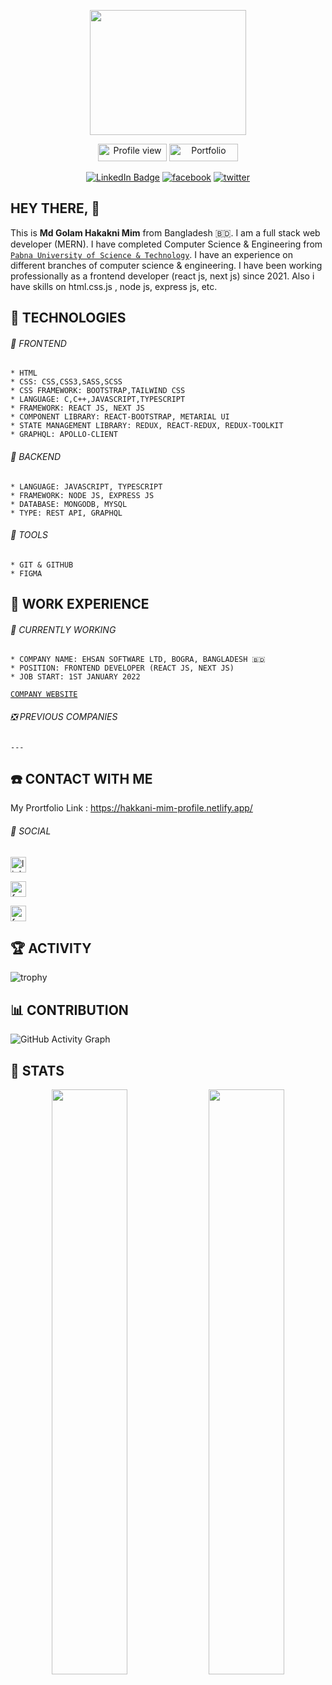 <p align="center"><img src="https://img.lovepik.com/free-png/20210926/lovepik-programmer-knocking-code-work-icon-free-vector-png-image_401373103_wh1200.png" width="250" height="200"/></p>


<p align="center">
  <img src="https://gpvc.arturio.dev/Mim-Hakkani" alt="Profile view" height="28" width="110">
  <a id="linkedn-link" target="_blank" href="#"><img src="https://img.shields.io/badge/Portfolio-%F0%9F%94%97%20-%234D1A7F" alt="Portfolio" height="28" width="110"></a>
</p>

<p align="center">
    <a id="linkedn-link" href="https://www.linkedin.com/in/hakkani-mim-61720a227/" target="_blank"><img src="https://img.shields.io/badge/LinkedIn-blue?style=for-the-badge&logo=linkedin&logoColor=white" alt="LinkedIn Badge"></a>
  <a id="facebook-link" href="https://www.facebook.com/Hakkani32" target="_blank"><img src='https://img.shields.io/badge/Facebook-1877F2?style=for-the-badge&logo=facebook&logoColor=white' alt='facebook'></a>
  <a id="twitter-link" href="https://twitter.com/HakkaniMim" target="_blank"><img src='https://img.shields.io/badge/Twitter-1DA1F2?style=for-the-badge&logo=twitter&logoColor=white' alt='twitter'></a>
</p>




## HEY THERE, :wave: 

This is <b>Md Golam Hakakni Mim</b> from Bangladesh 🇧🇩. I am a full stack web developer (MERN). I have completed Computer Science & Engineering from [`Pabna University of Science & Technology`](https://www.pust.ac.bd/). I have an experience on different branches of computer science & engineering. I have been working professionally as a frontend developer (react js, next js) since 2021. Also i have skills on html.css.js , node js, express js, etc.</br>

##
## :wrench: TECHNOLOGIES

  ###### :radio_button: FRONTEND
  
    * HTML 
    * CSS: CSS,CSS3,SASS,SCSS
    * CSS FRAMEWORK: BOOTSTRAP,TAILWIND CSS
    * LANGUAGE: C,C++,JAVASCRIPT,TYPESCRIPT
    * FRAMEWORK: REACT JS, NEXT JS
    * COMPONENT LIBRARY: REACT-BOOTSTRAP, METARIAL UI
    * STATE MANAGEMENT LIBRARY: REDUX, REACT-REDUX, REDUX-TOOLKIT
    * GRAPHQL: APOLLO-CLIENT
    

  ###### :radio_button: BACKEND
  
    * LANGUAGE: JAVASCRIPT, TYPESCRIPT
    * FRAMEWORK: NODE JS, EXPRESS JS
    * DATABASE: MONGODB, MYSQL 
    * TYPE: REST API, GRAPHQL
    
    
    
    
  ###### :radio_button: TOOLS
  
    * GIT & GITHUB
    * FIGMA 
    
    
## :briefcase: WORK EXPERIENCE

  ###### :running: CURRENTLY WORKING
  
    * COMPANY NAME: EHSAN SOFTWARE LTD, BOGRA, BANGLADESH 🇧🇩
    * POSITION: FRONTEND DEVELOPER (REACT JS, NEXT JS)
    * JOB START: 1ST JANUARY 2022
    
   [`COMPANY WEBSITE`](https://ehsansoftware.com/)
   
 ###### :negative_squared_cross_mark: PREVIOUS COMPANIES
 
    ---
    

## :phone: CONTACT WITH ME

<!-- ##### PORTFOLIO  -->
My Prortfolio Link : https://hakkani-mim-profile.netlify.app/



###### 🔗 SOCIAL

[<img src='https://cdn.jsdelivr.net/npm/simple-icons@3.0.1/icons/linkedin.svg' alt='linkedin' height='25'>](https://www.linkedin.com/in/hakkani-mim-61720a227/)

[<img src='https://cdn.jsdelivr.net/npm/simple-icons@3.0.1/icons/facebook.svg' alt='facebook' height='25'>](https://www.facebook.com/Hakkani32) 

[<img src='https://cdn.jsdelivr.net/npm/simple-icons@3.0.1/icons/twitter.svg' alt='facebook' height='25'>](https://www.facebook.com/Hakkani32) 


## :trophy: ACTIVITY 

![trophy](https://github-profile-trophy.vercel.app/?username=Mim-Hakkani&count_private=true&theme=algolia&column=8&margin-w=30)


## :bar_chart: CONTRIBUTION 


![GitHub Activity Graph](https://activity-graph.herokuapp.com/graph?username=Mim-Hakkani&count_private=true&theme=react-dark&background=ff0000&line=8a2be2)


## :white_flower: STATS

<p align="center">
<img src="https://github-readme-stats.vercel.app/api?username=Mim-Hakkani&layout=compact&show_icons=true&count_private=true&theme=dark&background=000000" width="49%"/>
<img src="https://github-readme-streak-stats.herokuapp.com/?user=Mim-Hakkani&theme=dark&background=000000" width="49%"/>
</p>
